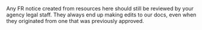 Any FR notice created from resources here should still be reviewed by your agency legal staff. They always end up making edits to our docs, even when they originated from one that was previously approved.
